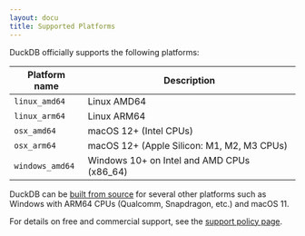 ```yaml
---
layout: docu
title: Supported Platforms
---
```


DuckDB officially supports the following platforms:

| Platform name      | Description                                |
|--------------------|--------------------------------------------|
| `linux_amd64`      | Linux AMD64                                |
| `linux_arm64`      | Linux ARM64                                |
| `osx_amd64`        | macOS 12+ (Intel CPUs)                     |
| `osx_arm64`        | macOS 12+ (Apple Silicon: M1, M2, M3 CPUs) |
| `windows_amd64`    | Windows 10+ on Intel and AMD CPUs (x86_64) |

DuckDB can be [built from source](build_instructions) for several other platforms such as Windows with ARM64 CPUs (Qualcomm, Snapdragon, etc.) and macOS 11.

For details on free and commercial support, see the [support policy page](https://duckdblabs.com/community_support_policy#platforms).
